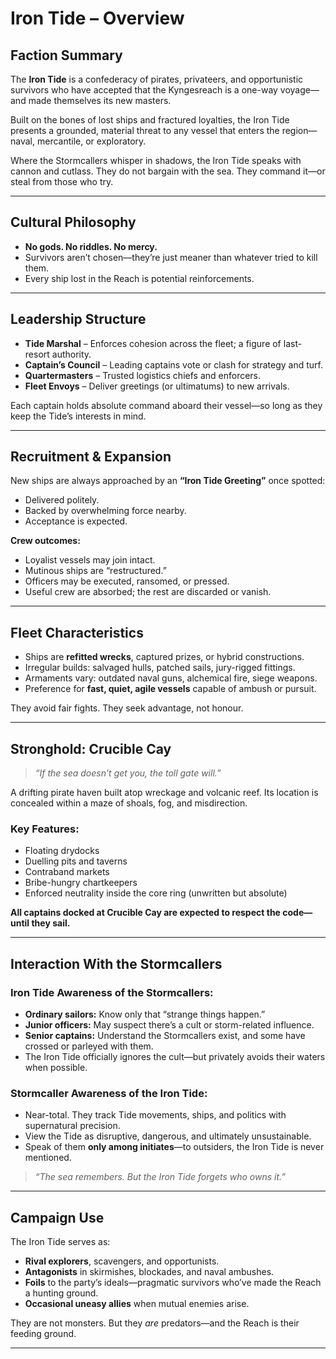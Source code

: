 # Iron Tide – Overview

## Faction Summary

The **Iron Tide** is a confederacy of pirates, privateers, and opportunistic survivors who have accepted that the Kyngesreach is a one-way voyage—and made themselves its new masters.

Built on the bones of lost ships and fractured loyalties, the Iron Tide presents a grounded, material threat to any vessel that enters the region—naval, mercantile, or exploratory.

Where the Stormcallers whisper in shadows, the Iron Tide speaks with cannon and cutlass. They do not bargain with the sea. They command it—or steal from those who try.

---

## Cultural Philosophy

- **No gods. No riddles. No mercy.**
- Survivors aren’t chosen—they’re just meaner than whatever tried to kill them.
- Every ship lost in the Reach is potential reinforcements.

---

## Leadership Structure

- **Tide Marshal** – Enforces cohesion across the fleet; a figure of last-resort authority.
- **Captain’s Council** – Leading captains vote or clash for strategy and turf.
- **Quartermasters** – Trusted logistics chiefs and enforcers.
- **Fleet Envoys** – Deliver greetings (or ultimatums) to new arrivals.

Each captain holds absolute command aboard their vessel—so long as they keep the Tide’s interests in mind.

---

## Recruitment & Expansion

New ships are always approached by an **“Iron Tide Greeting”** once spotted:
- Delivered politely.
- Backed by overwhelming force nearby.
- Acceptance is expected.

**Crew outcomes:**
- Loyalist vessels may join intact.
- Mutinous ships are “restructured.”
- Officers may be executed, ransomed, or pressed.
- Useful crew are absorbed; the rest are discarded or vanish.

---

## Fleet Characteristics

- Ships are **refitted wrecks**, captured prizes, or hybrid constructions.
- Irregular builds: salvaged hulls, patched sails, jury-rigged fittings.
- Armaments vary: outdated naval guns, alchemical fire, siege weapons.
- Preference for **fast, quiet, agile vessels** capable of ambush or pursuit.

They avoid fair fights. They seek advantage, not honour.

---

## Stronghold: Crucible Cay

> _“If the sea doesn’t get you, the toll gate will.”_

A drifting pirate haven built atop wreckage and volcanic reef. Its location is concealed within a maze of shoals, fog, and misdirection.

### Key Features:
- Floating drydocks
- Duelling pits and taverns
- Contraband markets
- Bribe-hungry chartkeepers
- Enforced neutrality inside the core ring (unwritten but absolute)

**All captains docked at Crucible Cay are expected to respect the code—until they sail.**

---

## Interaction With the Stormcallers

### Iron Tide Awareness of the Stormcallers:

- **Ordinary sailors:** Know only that “strange things happen.”
- **Junior officers:** May suspect there’s a cult or storm-related influence.
- **Senior captains:** Understand the Stormcallers exist, and some have crossed or parleyed with them.
- The Iron Tide officially ignores the cult—but privately avoids their waters when possible.

### Stormcaller Awareness of the Iron Tide:

- Near-total. They track Tide movements, ships, and politics with supernatural precision.
- View the Tide as disruptive, dangerous, and ultimately unsustainable.
- Speak of them **only among initiates**—to outsiders, the Iron Tide is never mentioned.

> _“The sea remembers. But the Iron Tide forgets who owns it.”_

---

## Campaign Use

The Iron Tide serves as:
- **Rival explorers**, scavengers, and opportunists.
- **Antagonists** in skirmishes, blockades, and naval ambushes.
- **Foils** to the party’s ideals—pragmatic survivors who’ve made the Reach a hunting ground.
- **Occasional uneasy allies** when mutual enemies arise.

They are not monsters. But they *are* predators—and the Reach is their feeding ground.

---
